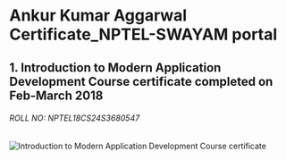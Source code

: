 # Ankur Kumar Aggarwal Certificate_NPTEL-SWAYAM portal

## 1. Introduction to Modern Application Development Course certificate completed on Feb-March 2018
###### ROLL NO: NPTEL18CS24S3680547
![Introduction to Modern Application Development Course certificate]()
